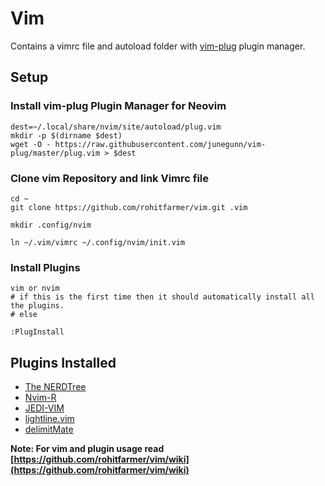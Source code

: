 # Vim
Contains a vimrc file and autoload folder with [vim-plug](https://github.com/junegunn/vim-plug) plugin manager.

## Setup

### Install vim-plug Plugin Manager for Neovim
```
dest=~/.local/share/nvim/site/autoload/plug.vim
mkdir -p $(dirname $dest)
wget -O - https://raw.githubusercontent.com/junegunn/vim-plug/master/plug.vim > $dest
```
### Clone vim Repository and link Vimrc file
```
cd ~
git clone https://github.com/rohitfarmer/vim.git .vim

mkdir .config/nvim

ln ~/.vim/vimrc ~/.config/nvim/init.vim
```
### Install Plugins
```
vim or nvim
# if this is the first time then it should automatically install all the plugins.
# else

:PlugInstall
```


## Plugins Installed

* [The NERDTree](https://github.com/scrooloose/nerdtree)
* [Nvim-R](https://github.com/jalvesaq/Nvim-R)
* [JEDI-VIM](https://github.com/davidhalter/jedi-vim)
* [lightline.vim](https://github.com/itchyny/lightline.vim)
* [delimitMate](https://github.com/Raimondi/delimitMate/)

**Note: For vim and plugin usage read [https://github.com/rohitfarmer/vim/wiki](https://github.com/rohitfarmer/vim/wiki)**

